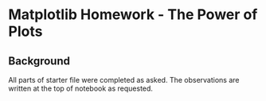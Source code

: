 # Matplotlib Homework - The Power of Plots

## Background

All parts of starter file were completed as asked. The observations are written at the top of notebook as requested.